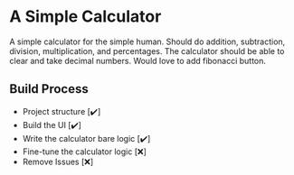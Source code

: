 # A Simple Calculator
A simple calculator for the simple human. Should do addition, subtraction, division, multiplication, and percentages. The calculator should be able to clear and take decimal numbers. Would love to add fibonacci button.

## Build Process
- Project structure [✔️]
- Build the UI [✔️]
- Write the calculator bare logic [✔️]
- Fine-tune the calculator logic [❌]
- Remove Issues [❌]